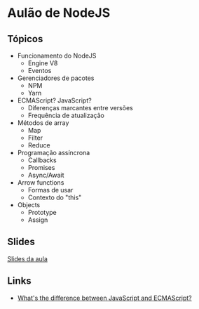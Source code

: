 # Aulão de NodeJS

## Tópicos
- Funcionamento do NodeJS
  - Engine V8
  - Eventos
- Gerenciadores de pacotes
  - NPM
  - Yarn
- ECMAScript? JavaScript?
  - Diferenças marcantes entre versões
  - Frequência de atualização
- Métodos de array
  - Map
  - Filter
  - Reduce
- Programação assíncrona
  - Callbacks
  - Promises
  - Async/Await
- Arrow functions
  - Formas de usar
  - Contexto do "this"
- Objects
  - Prototype
  - Assign

## Slides

[Slides da aula](https://docs.google.com/presentation/d/1BYHHjHdGTprGg4UnYviJXScFUp0cFORU5sLh9qUNzc8/edit?usp=sharing)

## Links

- [What's the difference between JavaScript and ECMAScript?](https://medium.freecodecamp.org/whats-the-difference-between-javascript-and-ecmascript-cba48c73a2b5)
